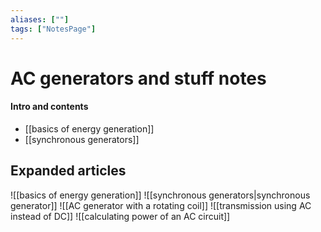 ```yaml
---
aliases: [""]
tags: ["NotesPage"]
---
```


# AC generators and stuff notes

#### Intro and contents
- [[basics of energy generation]]
- [[synchronous generators]]



## Expanded articles
![[basics of energy generation]]
![[synchronous generators|synchronous generator]]
![[AC generator with a rotating coil]]
![[transmission using AC instead of DC]]
![[calculating power of an AC circuit]]